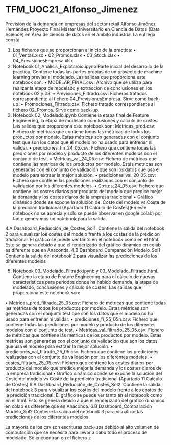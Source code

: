 # TFM_UOC21_Alfonso_Jimenez
Previsión de la demanda en empresas del sector retail  Alfonso Jiménez Hernández Proyecto Final Máster Universitario en Ciencia de Datos (Data Science) en  Área de ciencia de datos en el ámbito industrial
La entrega consta:

1.	Los ficheros que se proporcionan al inicio de la  practica:
•	01_Ventas.xlsx
•	02_Promos.xlsx
•	03_Stock.xlsx
•	04_PrevisionesEmpresa.xlsx
2.	Notebook 01_Analisis_Explotaroio.ipynb 
Parte inicial del desarrollo de la practica. Contiene todas las partes propias de un proyecto de machine learning previas al modelado.
Las salidas que proporciona este notebook son:
•	MODELAR_FINAL.csv: Archivo que se utiliza para realizar la etapa de modelado y extracción de conclusiones en los notebook 02 y 03.
•	Previsiones_Filtrado.csv: Ficheros tratados correspondiente al fichero 04_PrevisionesEmpresa. Sirve como back-up.
•	Promociones_Filtrado.csv: Fichero tratado correspondiente al fichero 02_Promos. Sirve como back-up.
3.	Notebook 02_Modelado.ipynb 
Contiene la etapa final de Feature Engineering, la etapa de modelado conclusiones y cálculo de costes. Las salidas que proporciona este notebook son:
Metricas_pred.csv: Fichero de métricas que contiene todas las métricas de todos los productos por modelo. Estas métricas son generadas con el conjunto test que son los datos que el modelo no ha usado para entrenar ni validar.
•	prediciones_fin_24_05.csv: Fichero que contiene todas las prediciones por modelo y producto de los diferentes modelos con el conjunto de test.
•	Metricas_val_24_05.csv: Fichero de métricas que contiene lás metricas de los productos por modelo. Estás metricas son generadas con el conjunto de validación que son los datos que usa el modelo para extraer la mejor solución.
•	prediciones_val_20_05.csv: Fichero que contiene las prediciones realizadas con el conjunto de validación por los diferentes modelos.
•	Costes_24_05.csv: Fichero que contiene los costes diarios por producto del modelo que predice mejor la demanda y los costes diaros de la empresa tradicional
•	Gráfico dinámico donde se expone la solución del Coste del modelo vs Coste de la predición tradicional (Apartado 11 Calculo de Costes)(En este notebook no se aprecia y solo se puede observar en google colab) por tanto generamos un notebook para la salida.
 
4.A	Dashboard_Reducción_de_Costes_Sol1.
Contiene la salida del notebook 2 para visualizar los costes del modelo frente a los costes de la predición tradicional. El gráfico se puede ver tanto en el notebook como en el html. Esto se genera debido a que  el renderizado del gráfico dinamico en colab es diferente que en Anaconda.
4.B	Dashboard_Comparación Modelo_Sol1
Contiene la salida del notebook 2 para visualizar las predicciones de los diferentes modelos
	
5.	Notebook 03_Modelado_Filtrado.ipynb y 03_Modelado_Filtrado.html.
Contiene la etapa de Feature Engineering para el cálculo de nuevas carácterísticas para periodos donde ha habido demanda, la etapa de modelado, conclusiones y cálculo de costes. Las salidas que proporciona este notebook son:

•	Metricas_pred_filtrado_25_05.csv: Fichero de métricas que contiene todas las métricas de todos los productos por modelo. Estas métricas son generadas con el conjunto test que son los datos que el modelo no ha usado para entrenar ni validar.
•	prediciones_fi_25_05n.csv: Fichero que contiene todas las prediciones por modelo y producto de los diferentes modelos con el conjunto de test.
•	Metricas_val_filtrado_25_05.csv: Fichero de métricas que contiene lás metricas de los productos por modelo. Estás metricas son generadas con el conjunto de validación que son los datos que usa el modelo para extraer la mejor solución.
•	prediciones_val_filtrado_25_05.csv: Fichero que contiene las prediciones realizadas con el conjunto de validación por los diferentes modelos.
•	costes_filtrado_25_05.csv: Fichero que contiene los costes diarios por producto del modelo que predice mejor la demanda y los costes diaros de la empresa tradicional
•	Gráfico dinámico donde se expone la solución del Coste del modelo vs Coste de la predición tradicional (Apartado 11 Calculo de Costes)
6.A	Dashboard_Reducción_de_Costes_Sol2.
Contiene la salida del notebook 3 para visualizar los costes del modelo frente a los costes de la predición tradicional. El gráfico se puede ver tanto en el notebook como en el html. Esto se genera debido a que  el renderizado del gráfico dinamico en colab es diferente que en Anaconda.
6.B	Dashboard_Comparación Modelo_Sol2
Contiene la salida del notebook 3 para visualizar las predicciones de los diferentes modelos


La mayoría de los csv son escrituras back-ups debido al alto volumen de computación que se necesita para llevar a cabo todo el proceso de modelado. Se encuentran en el fichero z
